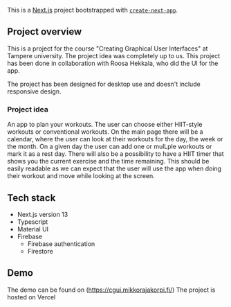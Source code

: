 This is a [Next.js](https://nextjs.org/) project bootstrapped with [`create-next-app`](https://github.com/vercel/next.js/tree/canary/packages/create-next-app).

## Project overview

This is a project for the course "Creating Graphical User Interfaces" at Tampere university. The project idea was completely up to us.
This project has been done in collaboration with Roosa Hekkala, who did the UI for the app.

The project has been designed for desktop use and doesn't include responsive design.

### Project idea

An app to plan your workouts. The user can choose either HIIT-style workouts or conventional workouts. On the main page there will be a calendar, where the user can look at their workouts for the day, the week or the month. On a given day the user can add one or mulLple workouts or mark it as a rest day.
There will also be a possibility to have a HIIT timer that shows you the current exercise and the time remaining. This should be easily readable as we can expect that the user will use the app when doing their workout and move while looking at the screen.

## Tech stack

- Next.js version 13
- Typescript
- Material UI
- Firebase
    - Firebase authentication
    - Firestore

## Demo

The demo can be found on (https://cgui.mikkorajakorpi.fi/)
The project is hosted on Vercel

